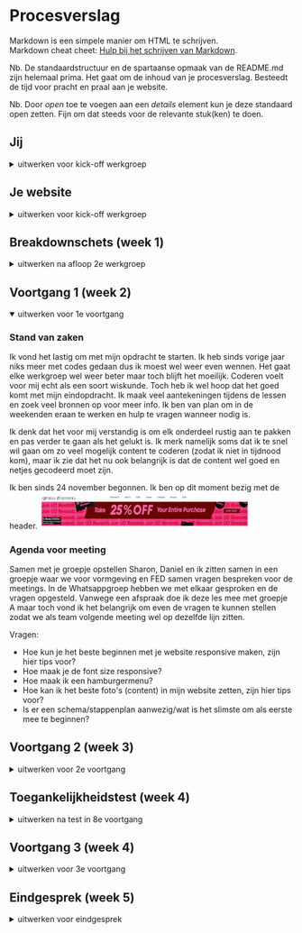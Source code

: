 # Procesverslag
Markdown is een simpele manier om HTML te schrijven.  
Markdown cheat cheet: [Hulp bij het schrijven van Markdown](https://github.com/adam-p/markdown-here/wiki/Markdown-Cheatsheet).

Nb. De standaardstructuur en de spartaanse opmaak van de README.md zijn helemaal prima. Het gaat om de inhoud van je procesverslag. Besteedt de tijd voor pracht en praal aan je website.

Nb. Door *open* toe te voegen aan een *details* element kun je deze standaard open zetten. Fijn om dat steeds voor de relevante stuk(ken) te doen.





## Jij

<details>
<summary>uitwerken voor kick-off werkgroep</summary>

### Auteur:
Melissa Roquas

#### Je startniveau:
Blauw

#### Je focus:
Surface plane
 
</details>





## Je website

<details>
<summary>uitwerken voor kick-off werkgroep</summary>

### Je opdracht:
link website: https://www.urbanoutfitters.com/

#### Screenshot(s) van de eerste pagina (small screen): 
Muziek pagina 
<img src="images/image1.png" width="375px" alt="Muziek pagina - Urban Outfitters">

#### Screenshot(s) van de tweede pagina (small screen):
Product pagina
<img src="images/image2.png" width="375px" alt="Product (vinyl) pagina - Urban Outfitters">
 
</details>



## Breakdownschets (week 1)

<details>

<summary>uitwerken na afloop 2e werkgroep</summary>

### de hele pagina (mobile): 
<img src="images/mobile-homepage.png" width="375px" alt="breakdown van de hele pagina">

### pagina 2 (product) (mobile)
<img src="images/product-overzicht.png" width="375px" alt="breakdown van de hele pagina">

<img src="images/product-vinyl.png" width="375px" alt="breakdown van de pagina 2">

<img src="images/product.png" width="375px" alt="breakdown van de pagina 2">



### de hele pagina: 
<img src="images/schets1-home.png" width="375px" alt="breakdown van de hele pagina">

### section van homepage: 
<img src="images/schets2-section.png" width="375px" alt="breakdown van de hele pagina">

### pagina 2 (product)
<img src="images/schets3-product.png" width="375px" alt="breakdown van de pagina 2">


### dynamisch deel (bijv menu): 
<img src="images/schets5-menu.png" width="375px" alt="breakdown van het menu">


</details>





## Voortgang 1 (week 2)

<details open>
<summary>uitwerken voor 1e voortgang</summary>

### Stand van zaken

Ik vond het lastig om met mijn opdracht te starten. Ik heb sinds vorige jaar niks meer met codes gedaan dus ik moest wel weer even wennen. Het gaat elke werkgroep wel weer beter maar toch blijft het moeilijk. Coderen voelt voor mij echt als een soort wiskunde. Toch heb ik wel hoop dat het goed komt met mijn eindopdracht. Ik maak veel aantekeningen tijdens de lessen en zoek veel bronnen op voor meer info. Ik ben van plan om in de weekenden eraan te werken en hulp te vragen wanneer nodig is.

Ik denk dat het voor mij verstandig is om elk onderdeel rustig aan te pakken en pas verder te gaan als het gelukt is. Ik merk namelijk soms dat ik te snel wil gaan om zo veel mogelijk content te coderen (zodat ik niet in tijdnood kom), maar ik zie dat het nu ook belangrijk is dat de content wel goed en netjes gecodeerd moet zijn. 

Ik ben sinds 24 november begonnen. Ik ben op dit moment bezig met de header.
<img src="images/headerstart.png" width="375px" alt="homepage met header">


### Agenda voor meeting
Samen met je groepje opstellen
Sharon, Daniel en ik zitten samen in een groepje waar we voor vormgeving en FED samen vragen bespreken voor de meetings. In de Whatsappgroep hebben we met elkaar gesproken en de vragen opgesteld. Vanwege een afspraak doe ik deze les mee met groepje A maar toch vond ik het belangrijk om even de vragen te kunnen stellen zodat we als team volgende meeting wel op dezelfde lijn zitten.

Vragen:
- Hoe kun je het beste beginnen met je website responsive maken, zijn hier tips voor?
- Hoe maak je de font size responsive?
- Hoe maak ik een hamburgermenu?
- Hoe kan ik het beste foto's (content) in mijn website zetten, zijn hier tips voor?
- Is er een schema/stappenplan aanwezig/wat is het slimste om als eerste mee te beginnen?


</details>





## Voortgang 2 (week 3)

<details>
<summary>uitwerken voor 2e voortgang</summary>

### Stand van zaken

Vorige week had ik alleen de header en nav afgemaakt. Deze week ben ik iets verder, ik heb de foto's met een grid in mn site gezet. Vanwege persoonlijke omstandigheden deze week heb ik minder tijd aan FED kunnen besteden dan op de planning stond, hierbij mis ik ook het feedback gesprek deze vrijdag. Op dit moment loop ik met coderen niet tegen veel dingen aan, ik moet alleen het tempo een verhogen voor de deadline.  Ik heb wel met Daniel en Sharon gesproken via Whatsapp of we nog vragen hadden. Sharon had een aantal vragen die ze graag wilt weten tijdens de meeting.

<img src="images/week2home.png" width="375px" alt="Homescreen">

<img src="images/week2home2.png" width="375px" alt="Homescreen deel 2">

<img src="images/week2home3.png" width="375px" alt="Homescreen deel 3">

Responsive:

<img src="images/week2home4.png" width="375px" alt="Homescreen mobile">

<img src="images/week2home5.png" width="375px" alt="Homescreen mobile deel 2">

<img src="images/week2home6.png" width="375px" alt="Homescreen mobile deel 3">

<img src="images/week2home7.gif" width="375px" alt="Animatie">

</details>



## Toegankelijkheidstest (week 4)

<details>
<summary>uitwerken na test in 8e voortgang</summary>

### Bevindingen
Lijst met je bevindingen die in de test naar voren kwamen:

#### Beperking - Spasme/Parkinson
Korte omschrijving: Het apparaatje gaf veel schrokken op mn arm waardoor ik niet goed op mn site kon focussen. Door de trillingen kon ik niet goed scrollen en klikte ik per ongeluk op sommige afbeeldingen (terwijl het niet de bedoeling was). 

Oplossingen:
- Scrollen door middel van een knop, want scrollen ging heel lastig omdat de hand niet normaal het trackpad kan bedienen
- In en uitzoomen aanpassen

<img src="images/test1.jpg" width="375px" alt="Test spasme">


#### Berperking - Afleiding 

Korte omschrijving:  Nina heeft de tekst op mijn site getest. We hebben gekeken naar concentratie problemen dat de gebruiker kan hebben tijdens het gebruiken van de website. We hebben gemerkt dat de afbeeldingen heel groot zijn op de homepage. Toen nina met de ballon in de luch aan het spelen was scrollde ze langs de foto’s. Ik vroeg vervolgens aan haar of ze nog wist wat de eerste afbeelding was. Ze zei dat het iets met make up was, maar dit klopte niet. Ze gaf toe dat ze het lastig vond om te onthouden wat er op de pagina stond.

Oplossing: Minder grote afbeeldingen met minder drukke kleuren.


#### Berperking - Slecht zicht (brillen)

Korte omschrijving: Nina en ik hebben samen een aantal brillen gebruikt waar we verschillende beperkingen aan het oog konden testen. Nina heeft mn pagina gekeken, ze had bij alle brillen een probleem met de grootte van de afbeeldingen. Voor haar was het niet helemaal duidelijk dat de pagina een webshop was omdat het meer op een fotogallerij lijkt. De kopjes en broodtekst zijn niet goed te zien.

Oplossing: Grotere koppen en broodtekst op de pagina

<img src="images/test2.jpg" width="375px" alt="Test brillen">


#### Voice-over
Korte omschrijving: Ik heb de voice-over van mijn computer aangezet en ben gaan testen op mijn eigen pagina. De volgorde van de voice-over ging prima. Ik merkte wel dat hij tijdens mijn ‘verborgen’ hamburger menu ook alle linkjes opgenoemd werden. Dit was wel vervelend omdat deze niet op de pagina te zien zijn. Ook merkte ik dat ik veel unlabelde foto’s had, hierdoor weet de gebruiker niet wat er op de pagina te zien is. Dit is super vervelend voor de gebruiker.

Tijdens de les is Sanne langs me gelopen, hij heeft samen met mij besproken dat mijn foto gallery (met wisselende foto) niet heel gebruiksvriendelijk is. Hij gaf aan om hier een oplossing voor te bedenken, deze oplossing hoeft niet in mijn eindopdracht.

Oplossing: Overal alt texts toevoegen


#### Alleen toetsenbord gebruiken
Korte omschrijving: Ik heb de “tab” optie op mijn toetsenbord gebruikt om te kijken wat er precies geselecteerd werd op mijn site. Alle linkjes werden geselecteerd maar de focus state heb ik nog niet in mijn site toegepast. Op dit moment zie ik alleen de kleur van het Apple systeem (roze).

Oplossing: Focus state toevoegen

</details>





## Voortgang 3 (week 4)

<details>
<summary>uitwerken voor 3e voortgang</summary>
Ik heb deze week gewerkt aan mijn grid en gallery. Ik ben best trots dat het gelukt is want het duurde heel lang. Ik maak me wel een beetje zorgen dat ik mijn eindopdracht niet af ga krijgen. De deadline komt wel heel dichtbij en ik heb nog maar de helft van mijn homepage af waar ook nog dingen veranderd aan moeten worden. Alle afbeeldingen zijn nu webp en ik moet deze nog omzetten naar png. Daarnaast is mijn code nog een rommel en staan er veel overige dingen in die nog verbeterd moeten worden. Ik ben wel een beetje zenuwachtig voor mijn feedbackgesprek.

In de Whatsapp groep heb ik nog aan Sharon en Daniel gevraagd of ze vragen hadden. 

### Stand van zaken
<img src="images/week2home.png" width="375px" alt="Homescreen">

<img src="images/week2home2.png" width="375px" alt="Homescreen deel 2">

<img src="images/week2home3.png" width="375px" alt="Homescreen deel 3">

Responsive:

<img src="images/week2home4.png" width="375px" alt="Homescreen mobile">

<img src="images/week2home5.png" width="375px" alt="Homescreen mobile deel 2">

<img src="images/week2home6.png" width="375px" alt="Homescreen mobile deel 3">

<img src="images/week2home7.gif" width="375px" alt="Animatie">

De code:

<img src="images/codeweek3-1.png" width="375px" alt="Code deel 1">

<img src="images/codeweek3-2.png" width="375px" alt="Code deel 2">

<img src="images/codeweek3-3.png" width="375px" alt="Code deel 3">

<img src="images/codeweek3-4.png" width="375px" alt="Code deel 3">




### Agenda voor meeting
Voor deze meeting hadden we geen agenda. Sharon en ik hebben allebei onze code laten zien aan Deanne en Yunus.

### Verslag van meeting
Dit gesprek was een beetje confronterend voor mij. Ik was vorige week vanwege omstandigheden niet bij het gesprek dus heb ik geen feedback kunnen krijgen op mijn code. Deze week liet ik mijn code zien maar het was niet goed. Ik had veel DIV’s gebruikt die er allemaal uit moesten. Daarnaast klopte heel veel dingen niet en moet ik meer met meer selectoren werken. Ik moet wel toegeven dat ik mijn code ook nog niet had ‘opgeschoond’ dus er zaten nog veel te veel extra dingen in die er nog uit moesten. Daarnaast was mijn CSS bestand ook nog best wel rommelig. Ik had zo veel mogelijk proberen te maken maar merkte dat ik beter stapje voor stapje mijn werk kan aanpakken. Deanne en Yunes hebben goed feedback gegeven, ze gaven aan dat ze wel hard voor me waren maar ik moet eerlijk toegeven dat ik dat wel even nodig had. Sanne kwam ook nog in een meeting. Deanne gaf aan mij aan dat ik beter alles naar mobile first kon zetten. Ik dacht namelijk dat mobile first alleen voor de studenten was die hadden gekozen voor de responsive kant. Sanne gaf aan dat ik mijn eerste pagina wel voor desktop mocht houden als ik al mn DIV's zou weghalen. Ik had ook 2 menu's in mijn pagina, namelijk de mobile en desktop versie. Ik moest van deze menu's één menu maken.

</details>





## Eindgesprek (week 5)

<details>
<summary>uitwerken voor eindgesprek</summary>

### Stand van zaken
Na het laatste feedback gesprek had ik nog een halve week om aan mijn code te werken. Deanna had aangegeven dat ik al mijn DIV's eerst moest weghalen. Dit heb ik gelijk gedaan maar mijn hele code moest opnieuw geschreven worden. Ik moet toegeven dat dit heel stressvol was en ik me slecht voelde omdat ik hard aan mn grid en gallery had gewerkt. Vervolgens heb ik mijn HTML en CSS opgeschoond en overige dingen weggehaald. Ik heb aan mijn collega van werk een aantal vragen gesteld hoe ik het beste het grid en hamburgermenu kon aanpakken. Hij had een lijstje genoteerd naar dingen waar ik online naar kon kijken. Ik ben daarna hard aan de slag gegaan met een oplossing te zoeken om mijn grid zonder DIV's te maken. Dat is uiteindelijk gelukt. Vervolgens heb ik hard aan mijn hamburger menu gewerkt dat goed gelukt is. 

Het is mijn uiteindelijk niet gelukt aan mijn tweede pagina te werken. Ik ga vragen bij het gesprek of ik van website mag wisselen want de Urban Outfitters website vind ik echt te moeilijk om uit te werken. Als ik ook naar de broncode kijken van Urban Outfitters zit dit vol met DIV's dus ik heb geen idee hoe ik dit met andere selectoren moet maken. Ik heb er veel tijd ingestoken maar toch is het me niet gelukt om de eerste pagina af te ronden voor de deadline.

### Screenshot(s)

<img src="images/eind1.png" width="375px" alt="Code deel 1">

<img src="images/eind2.png" width="375px" alt="Code deel 2">

<img src="images/eind3.png" width="375px" alt="Code deel 3">

<img src="images/eind4.png" width="375px" alt="Code deel 4">

<details> 



## Eindgesprek & herkansing Picnic website
<details>
<summary>uitwerken voor eindgesprek</summary>

Voor het eindgesprek heeft Sanne mij een berichtje gestuurd hoe ik het beste de website van Urban Outfitters kon aanpakken. Tijdens het gesprek heb ik aangegeven dat ik toch liever de website van Picnic wil maken. Deze site lijkt mij makkelijk en hierbij kan ik me meer focussen op de surface plane inplaats van de responsive kant. 

<details> 

### Picnic menu

<details> 
De website van Picnic heeft geen hamburger menu. Daarom heb ik besloten om deze zelf te designen en te coderen.
<img src="images/menu1.png" width="375px" alt="Picnic menu">
<img src="images/menu2.png" width="375px" alt="Picnic menu">
</details>


#### Breakdownschets Picnic website
<details> 

Om het coderen makkelijker te maken heb ik opnieuw breakdown schetsen gemaakt.

<img src="images/picnicschets.png" width="375px" alt="Picnic menu">

##### Uitwerking Picnic website

Pagina 1 - Homepage
<img src="images/picnicsite.png" width="375px" alt="Picnic uitwerking pagina 1 (homepage)">

Pagina 2 - Contact
<img src="images/picnicsitecontact.png" width="375px" alt="Picnic uitwerking pagina 2 (contact)">

Hamburgermenu
<img src="images/menuuitwerking.png" width="375px" alt="Menu uitwerking">

</details>


## Bronnenlijst (Urban Outfitters site)

<details open>
<summary>continu bijhouden terwijl je werkt</summary>

1. How to change image on hover with CSS (https://www.tutorialrepublic.com/codelab.php?topic=faq&file=css-image-swap-on-hover)
2. CSS Grid Template Areas In Action (https://ishadeed.com/article/grid-area/)
3. addEventListener vs onclick (https://stackoverflow.com/questions/6348494/addeventlistener-vs-onclick)
4. Van Deanna - Border-bottom (https://developer.mozilla.org/en-US/docs/Web/CSS/border-bottom)
5. Van Deanna - article: The Article Contents element (https://developer.mozilla.org/en-US/docs/Web/HTML/Element/article)
6. States - https://codepen.io/shooft/pen/gOrJdGG
7. Grid - https://codepen.io/shooft/pen/abwLwRO
8. Why use * selector in combination with *::before and *::after (https://stackoverflow.com/questions/31317238 why-use-selector-in-combination-with-before-and-after)
9. Box alignment in CSS Grid Layout (https://developer.mozilla.org/en-US/docs/Web/CSS/CSS_Grid_Layout/Box_Alignment_in_CSS_Grid_Layout)
10. Vragen gesteld aan mijn collega Pim (over Grid) & Javascript Hamburgermenu
11. EventTarget.removeEventListener() https://developer.mozilla.org/en-US/docs/Web/API/EventTarget/removeEventListener
</details>

## Bronnenlijst (Picnic site)

<details open>
<summary>continu bijhouden terwijl je werkt</summary>

1. CSS :nth-of-type() Selector (https://www.w3schools.com/cssref/sel_nth-of-type.asp)
2. FED 21/22 - Flexbox - Oefening 2 (https://codepen.io/melissamroquas/pen/mdMvGWj)
3. CSS box-shadow Property (https://www.w3schools.com/cssref/css3_pr_box-shadow.asp)
4. translateY() (https://developer.mozilla.org/en-US/docs/Web/CSS/transform-function/translateY())
5. scroll-snap-type (https://css-tricks.com/almanac/properties/s/scroll-snap-type/#:~:text=scroll%2Dsnap%2Dtype%20accepts%20the,along%20the%20x%2Daxis%20only.&text=mandatory%20is%20a%20strictness%20value,there%20isn't%20scrolling%20happening.)
6. Horizontal scrollable slider with visible overflow (https://stackoverflow.com/questions/66808995/horizontal-scrollable-slider-with-visible-overflow)
7. CSS Forms (https://www.w3schools.com/css/css_form.asp)
8. CSS background-image Property (https://www.w3schools.com/cssref/pr_background-image.asp)
9. <input type="submit"> (https://developer.mozilla.org/en-US/docs/Web/HTML/Element/input/submit)
10. CSS The !important Rule (https://www.w3schools.com/css/css_important.asp)

</details>